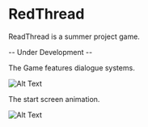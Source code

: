 # RedThread

ReadThread is a summer project game. 

-- Under Development --


The Game features dialogue systems.

![Alt Text](https://media.giphy.com/media/WZoo7yQjuafoLDrCPR/giphy.gif)



The start screen animation.

![Alt Text](https://media.giphy.com/media/9n7gDwmwPh2lq69h5x/giphy.gif)
